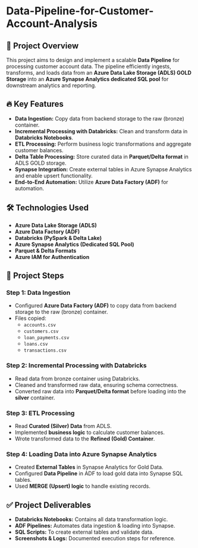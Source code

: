 # Data-Pipeline-for-Customer-Account-Analysis

## 📌 Project Overview
This project aims to design and implement a scalable **Data Pipeline** for processing customer account data. The pipeline efficiently ingests, transforms, and loads data from an **Azure Data Lake Storage (ADLS) GOLD Storage** into an **Azure Synapse Analytics dedicated SQL pool** for downstream analytics and reporting.

## 🔥 Key Features
- **Data Ingestion:** Copy data from backend storage to the raw (bronze) container.
- **Incremental Processing with Databricks:** Clean and transform data in **Databricks Notebooks**.
- **ETL Processing:** Perform business logic transformations and aggregate customer balances.
- **Delta Table Processing:** Store curated data in **Parquet/Delta format** in ADLS GOLD storage.
- **Synapse Integration:** Create external tables in Azure Synapse Analytics and enable upsert functionality.
- **End-to-End Automation:** Utilize **Azure Data Factory (ADF)** for automation.

## 🛠️ Technologies Used
- **Azure Data Lake Storage (ADLS)**
- **Azure Data Factory (ADF)**
- **Databricks (PySpark & Delta Lake)**
- **Azure Synapse Analytics (Dedicated SQL Pool)**
- **Parquet & Delta Formats**
- **Azure IAM for Authentication**

## 📂 Project Steps
### **Step 1: Data Ingestion**
- Configured **Azure Data Factory (ADF)** to copy data from backend storage to the raw (bronze) container.
- Files copied:
  - `accounts.csv`
  - `customers.csv`
  - `loan_payments.csv`
  - `loans.csv`
  - `transactions.csv`

### **Step 2: Incremental Processing with Databricks**
- Read data from bronze container using Databricks.
- Cleaned and transformed raw data, ensuring schema correctness.
- Converted raw data into **Parquet/Delta format** before loading into the **silver** container.

### **Step 3: ETL Processing**
- Read **Curated (Silver) Data** from ADLS.
- Implemented **business logic** to calculate customer balances.
- Wrote transformed data to the **Refined (Gold) Container**.

### **Step 4: Loading Data into Azure Synapse Analytics**
- Created **External Tables** in Synapse Analytics for Gold Data.
- Configured **Data Pipeline** in ADF to load gold data into Synapse SQL tables.
- Used **MERGE (Upsert) logic** to handle existing records.

## ✅ Project Deliverables
- **Databricks Notebooks:** Contains all data transformation logic.
- **ADF Pipelines:** Automates data ingestion & loading into Synapse.
- **SQL Scripts:** To create external tables and validate data.
- **Screenshots & Logs:** Documented execution steps for reference.

